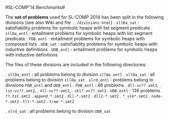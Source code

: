 #SL-COMP'14 Benchmarks#

The **set of problems** used for SL-COMP 2014 
has been split in the following divisions
(see also Wiki and file `../divisions.html`)
. `sll0a_sat`  : satisfiability problems for symbolic heaps with list segment predicate
. `sll0a_entl` : entailment problems for symbolic heaps with list segment predicate
. `FDB_entl`   : entailment problems for symbolic heaps with composed lists
. `UDB_sat`    : satisfiability problems for symbolic heaps with inductive definitions
. `UDB_entl`   : entailment problems for symbolic heaps with inductive definitions

The files of these divisions are included in the following directories:

. `sll0a_entl` : all problems belong to division `sll0a_entl`
. `sll0a_sat`  : all problems belong to division `sll0a_sat`
. `slrd_entl`  : problems belong to divisions `FDB_entl` and `UDB_entl` 
  . `FDB_entl` : 46 problems
    . `dll-vc??.smt2`, 
    . `lss-vc??.smt2`, 
    . `nll-vc??.smt2`, 
    . `skl?-vc??.smt2`
  . `UDB_entl` : 136 problems
    . `??.tst.smt2`
    . `append_*.smt2` 
    . `dll-*.smt2`
    . `dll2-*.smt2` 
    . `*_slk*.smt2`
    . `node-*.smt2`
    . `tll-*.smt2`
    . `tree-*.smt2`

. `slrd_sat`   : all problems belong to division `UDB_sat`

